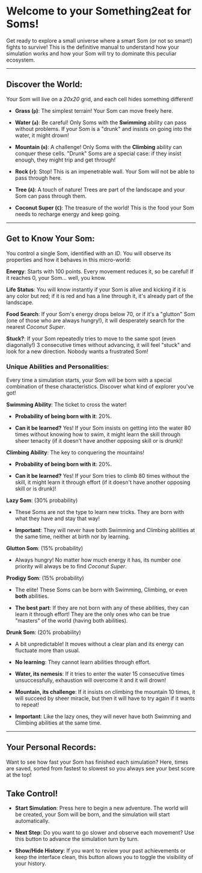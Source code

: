 # Welcome to your Something2eat for Soms!

Get ready to explore a small universe where a smart Som (or not so smart!) fights to survive! This is the definitive manual to understand how your simulation works and how your Som will try to dominate this peculiar ecosystem.

---

## Discover the World:
Your Som will live on a *20x20* grid, and each cell hides something different!

* **Grass (`p`)**: The simplest terrain! Your Som can move freely here.

* **Water (`a`)**: Be careful! Only Soms with the **Swimming** ability can pass without problems. If your Som is a "drunk" and insists on going into the water, it might drown!

* **Mountain (`m`)**: A challenge! Only Soms with the **Climbing** ability can conquer these cells. "Drunk" Soms are a special case: if they insist enough, they might trip and get through!

* **Rock (`r`)**: Stop! This is an impenetrable wall. Your Som will not be able to pass through here.

* **Tree (`A`)**: A touch of nature! Trees are part of the landscape and your Som can pass through them.

* **Coconut Super (`C`)**: The treasure of the world! This is the food your Som needs to recharge energy and keep going.

---

## Get to Know Your Som:
You control a single Som, identified with an *ID*. You will observe its properties and how it behaves in this micro-world:

**Energy**: Starts with 100 points. Every movement reduces it, so be careful! If it reaches 0, your Som... well, you know.

**Life Status**: You will know instantly if your Som is alive and kicking if it is any color but red; if it is red and has a line through it, it's already part of the landscape.

**Food Search**: If your Som's energy drops below 70, or if it's a "glutton" Som (one of those who are always hungry!), it will desperately search for the nearest *Coconut Super*.

**Stuck?**: If your Som repeatedly tries to move to the same spot (even diagonally!) 3 consecutive times without advancing, it will feel "stuck" and look for a new direction. Nobody wants a frustrated Som!

### Unique Abilities and Personalities:
Every time a simulation starts, your Som will be born with a special combination of these characteristics. Discover what kind of explorer you've got!

**Swimming Ability**: The ticket to cross the water!

* **Probability of being born with it**: 20%.

* **Can it be learned?** Yes! If your Som insists on getting into the water 80 times without knowing how to swim, it might learn the skill through sheer tenacity (if it doesn't have another opposing skill or is drunk)!

**Climbing Ability**: The key to conquering the mountains!

* **Probability of being born with it**: 20%.

* **Can it be learned?** Yes! If your Som tries to climb 80 times without the skill, it might learn it through effort (if it doesn't have another opposing skill or is drunk)!

**Lazy Som**: (30% probability)

* These Soms are not the type to learn new tricks. They are born with what they have and stay that way!

* **Important**: They will never have both Swimming and Climbing abilities at the same time, neither at birth nor by learning.

**Glutton Som**: (15% probability)

* Always hungry! No matter how much energy it has, its number one priority will always be to find *Coconut Super*.

**Prodigy Som**: (15% probability)

* The elite! These Soms can be born with Swimming, Climbing, or even **both** abilities.

* **The best part**: If they are not born with any of these abilities, they can learn it through effort! They are the only ones who can be true "masters" of the world (having both abilities).

**Drunk Som**: (20% probability)

* A bit unpredictable! It moves without a clear plan and its energy can fluctuate more than usual.

* **No learning**: They cannot learn abilities through effort.

* **Water, its nemesis**: If it tries to enter the water 15 consecutive times unsuccessfully, exhaustion will overcome it and it will drown!

* **Mountain, its challenge**: If it insists on climbing the mountain 10 times, it will succeed by sheer miracle, but then it will have to try again if it wants to repeat!

* **Important**: Like the lazy ones, they will never have both Swimming and Climbing abilities at the same time.

---

## Your Personal Records:
Want to see how fast your Som has finished each simulation? Here, times are saved, sorted from fastest to slowest so you always see your best score at the top!

## Take Control!

* **Start Simulation**: Press here to begin a new adventure. The world will be created, your Som will be born, and the simulation will start automatically.

* **Next Step**: Do you want to go slower and observe each movement? Use this button to advance the simulation turn by turn.

* **Show/Hide History**: If you want to review your past achievements or keep the interface clean, this button allows you to toggle the visibility of your history.
